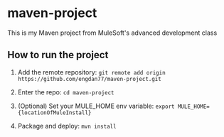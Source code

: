 # maven-project

This is my Maven project from MuleSoft's advanced development class

## How to run the project

1. Add the remote repository: `git remote add origin https://github.com/engdan77/maven-project.git`

1. Enter the repo: `cd maven-project`

1. (Optional) Set your MULE_HOME env variable: `export MULE_HOME={locationOfMuleInstall}`

1. Package and deploy: `mvn install`
